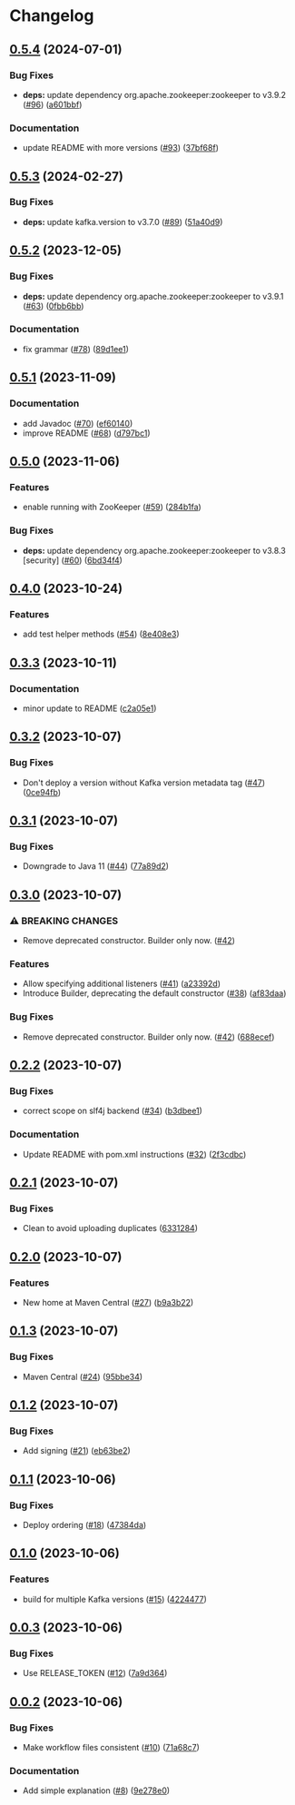 # Changelog

## [0.5.4](https://github.com/sverrehu/k3a-embedded/compare/v0.5.3...v0.5.4) (2024-07-01)


### Bug Fixes

* **deps:** update dependency org.apache.zookeeper:zookeeper to v3.9.2 ([#96](https://github.com/sverrehu/k3a-embedded/issues/96)) ([a601bbf](https://github.com/sverrehu/k3a-embedded/commit/a601bbfe9118c006a5349e25cf7cae705325ee7b))


### Documentation

* update README with more versions ([#93](https://github.com/sverrehu/k3a-embedded/issues/93)) ([37bf68f](https://github.com/sverrehu/k3a-embedded/commit/37bf68f41e77ba906105b49d1a90932b749d9251))

## [0.5.3](https://github.com/sverrehu/k3a-embedded/compare/v0.5.2...v0.5.3) (2024-02-27)


### Bug Fixes

* **deps:** update kafka.version to v3.7.0 ([#89](https://github.com/sverrehu/k3a-embedded/issues/89)) ([51a40d9](https://github.com/sverrehu/k3a-embedded/commit/51a40d95f18ee10ad244a2d894a3b909ffd1cf9d))

## [0.5.2](https://github.com/sverrehu/k3a-embedded/compare/v0.5.1...v0.5.2) (2023-12-05)


### Bug Fixes

* **deps:** update dependency org.apache.zookeeper:zookeeper to v3.9.1 ([#63](https://github.com/sverrehu/k3a-embedded/issues/63)) ([0fbb6bb](https://github.com/sverrehu/k3a-embedded/commit/0fbb6bb6153fa17d031537a4ffbc959fdfc31592))


### Documentation

* fix grammar ([#78](https://github.com/sverrehu/k3a-embedded/issues/78)) ([89d1ee1](https://github.com/sverrehu/k3a-embedded/commit/89d1ee1cacac46af97d214e533d8ed5c60a3a959))

## [0.5.1](https://github.com/sverrehu/k3a-embedded/compare/v0.5.0...v0.5.1) (2023-11-09)


### Documentation

* add Javadoc ([#70](https://github.com/sverrehu/k3a-embedded/issues/70)) ([ef60140](https://github.com/sverrehu/k3a-embedded/commit/ef601407e8e86ec2191b76dfa6f76a17d4ac4fb7))
* improve README ([#68](https://github.com/sverrehu/k3a-embedded/issues/68)) ([d797bc1](https://github.com/sverrehu/k3a-embedded/commit/d797bc1821df74e02198e3e4e2a8b4a136f8337e))

## [0.5.0](https://github.com/sverrehu/k3a-embedded/compare/v0.4.0...v0.5.0) (2023-11-06)


### Features

* enable running with ZooKeeper ([#59](https://github.com/sverrehu/k3a-embedded/issues/59)) ([284b1fa](https://github.com/sverrehu/k3a-embedded/commit/284b1fa360a1bcef0d90cd7ff8187e764051584b))


### Bug Fixes

* **deps:** update dependency org.apache.zookeeper:zookeeper to v3.8.3 [security] ([#60](https://github.com/sverrehu/k3a-embedded/issues/60)) ([6bd34f4](https://github.com/sverrehu/k3a-embedded/commit/6bd34f4ebb7e233a5681308e8f05c829f817087c))

## [0.4.0](https://github.com/sverrehu/k3a-embedded/compare/v0.3.3...v0.4.0) (2023-10-24)


### Features

* add test helper methods ([#54](https://github.com/sverrehu/k3a-embedded/issues/54)) ([8e408e3](https://github.com/sverrehu/k3a-embedded/commit/8e408e395cb8b41952aec2e14ac5cb959e0d90a0))

## [0.3.3](https://github.com/sverrehu/k3a-embedded/compare/v0.3.2...v0.3.3) (2023-10-11)


### Documentation

* minor update to README ([c2a05e1](https://github.com/sverrehu/k3a-embedded/commit/c2a05e14b6ce0a01839dac8e3338bf06f77448bf))

## [0.3.2](https://github.com/sverrehu/k3a-embedded/compare/v0.3.1...v0.3.2) (2023-10-07)


### Bug Fixes

* Don't deploy a version without Kafka version metadata tag ([#47](https://github.com/sverrehu/k3a-embedded/issues/47)) ([0ce94fb](https://github.com/sverrehu/k3a-embedded/commit/0ce94fbee99360543c2a19db2fce88dca590735b))

## [0.3.1](https://github.com/sverrehu/k3a-embedded/compare/v0.3.0...v0.3.1) (2023-10-07)


### Bug Fixes

* Downgrade to Java 11 ([#44](https://github.com/sverrehu/k3a-embedded/issues/44)) ([77a89d2](https://github.com/sverrehu/k3a-embedded/commit/77a89d249c6cecca2329fa8229b2b98f3c29331f))

## [0.3.0](https://github.com/sverrehu/k3a-embedded/compare/v0.2.2...v0.3.0) (2023-10-07)


### ⚠ BREAKING CHANGES

* Remove deprecated constructor. Builder only now. ([#42](https://github.com/sverrehu/k3a-embedded/issues/42))

### Features

* Allow specifying additional listeners ([#41](https://github.com/sverrehu/k3a-embedded/issues/41)) ([a23392d](https://github.com/sverrehu/k3a-embedded/commit/a23392dd6cc4c3a3bdf5d0d851de42f1ae2bc715))
* Introduce Builder, deprecating the default constructor ([#38](https://github.com/sverrehu/k3a-embedded/issues/38)) ([af83daa](https://github.com/sverrehu/k3a-embedded/commit/af83daab68a5304bad3935da8c20fd40f3766ea6))


### Bug Fixes

* Remove deprecated constructor. Builder only now. ([#42](https://github.com/sverrehu/k3a-embedded/issues/42)) ([688ecef](https://github.com/sverrehu/k3a-embedded/commit/688ecef9348b6212200530e937de3eb5132dd137))

## [0.2.2](https://github.com/sverrehu/k3a-embedded/compare/v0.2.1...v0.2.2) (2023-10-07)


### Bug Fixes

* correct scope on slf4j backend ([#34](https://github.com/sverrehu/k3a-embedded/issues/34)) ([b3dbee1](https://github.com/sverrehu/k3a-embedded/commit/b3dbee1537aa107ad052fced1e4cfd9eb7b7033a))


### Documentation

* Update README with pom.xml instructions ([#32](https://github.com/sverrehu/k3a-embedded/issues/32)) ([2f3cdbc](https://github.com/sverrehu/k3a-embedded/commit/2f3cdbcbca85211a5782cde9d7fc7a8f3c293565))

## [0.2.1](https://github.com/sverrehu/k3a-embedded/compare/v0.2.0...v0.2.1) (2023-10-07)


### Bug Fixes

* Clean to avoid uploading duplicates ([6331284](https://github.com/sverrehu/k3a-embedded/commit/63312844fd8d82463c4e4d9a0e267d68196e5fcd))

## [0.2.0](https://github.com/sverrehu/k3a-embedded/compare/v0.1.3...v0.2.0) (2023-10-07)


### Features

* New home at Maven Central ([#27](https://github.com/sverrehu/k3a-embedded/issues/27)) ([b9a3b22](https://github.com/sverrehu/k3a-embedded/commit/b9a3b222755d6a10bbbd67ba13933fa37ce5998d))

## [0.1.3](https://github.com/sverrehu/k3a-embedded/compare/v0.1.2...v0.1.3) (2023-10-07)


### Bug Fixes

* Maven Central ([#24](https://github.com/sverrehu/k3a-embedded/issues/24)) ([95bbe34](https://github.com/sverrehu/k3a-embedded/commit/95bbe349e5b277d51498332217ea540951af83ae))

## [0.1.2](https://github.com/sverrehu/k3a-embedded/compare/v0.1.1...v0.1.2) (2023-10-07)


### Bug Fixes

* Add signing ([#21](https://github.com/sverrehu/k3a-embedded/issues/21)) ([eb63be2](https://github.com/sverrehu/k3a-embedded/commit/eb63be23e461ccecd251a9af9bcb4d1dcce8a71b))

## [0.1.1](https://github.com/sverrehu/k3a-embedded/compare/v0.1.0...v0.1.1) (2023-10-06)


### Bug Fixes

* Deploy ordering ([#18](https://github.com/sverrehu/k3a-embedded/issues/18)) ([47384da](https://github.com/sverrehu/k3a-embedded/commit/47384da9559296afd6c19c850716bb2dd0466465))

## [0.1.0](https://github.com/sverrehu/k3a-embedded/compare/v0.0.3...v0.1.0) (2023-10-06)


### Features

* build for multiple Kafka versions ([#15](https://github.com/sverrehu/k3a-embedded/issues/15)) ([4224477](https://github.com/sverrehu/k3a-embedded/commit/42244778d2e2f2d74884275c0d740a8c36a39015))

## [0.0.3](https://github.com/sverrehu/k3a-embedded/compare/v0.0.2...v0.0.3) (2023-10-06)


### Bug Fixes

* Use RELEASE_TOKEN ([#12](https://github.com/sverrehu/k3a-embedded/issues/12)) ([7a9d364](https://github.com/sverrehu/k3a-embedded/commit/7a9d36496cf4d137e14288772b1c48340c2af0c6))

## [0.0.2](https://github.com/sverrehu/k3a-embedded/compare/v0.0.1...v0.0.2) (2023-10-06)


### Bug Fixes

* Make workflow files consistent ([#10](https://github.com/sverrehu/k3a-embedded/issues/10)) ([71a68c7](https://github.com/sverrehu/k3a-embedded/commit/71a68c7ddd9b6ca4b0747f12392a48a6e8cff9f6))


### Documentation

* Add simple explanation ([#8](https://github.com/sverrehu/k3a-embedded/issues/8)) ([9e278e0](https://github.com/sverrehu/k3a-embedded/commit/9e278e0aa47bb0ab64825d7793107e563e79d483))
